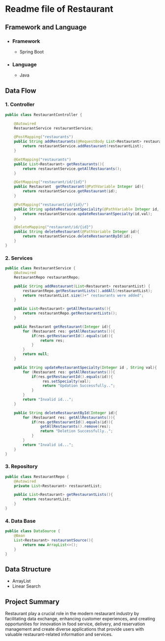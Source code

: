 # Readme file of Restaurant

## Framework and Language 
* ### Framework
  * Spring Boot
* ### Language
  * Java
 
## Data Flow
### 1. Controller
```JAVA
public class RestaurantController {

    @Autowired
    RestaurantService restaurantService;

    @PostMapping("restaurants")
    public String addRestaurants(@RequestBody List<Restaurant> restaurantList){
        return restaurantService.addRestaurant(restaurantList);
    }

    @GetMapping("restaurants")
    public List<Restaurant> getRestaurants(){
        return restaurantService.getAllRestaurants();
    }

    @GetMapping("restaurant/id/{id}")
    public Restaurant  getRestaurant(@PathVariable Integer id){
        return restaurantService.getRestaurant(id);
    }

    @PutMapping("restaurant/id/{id}/")
    public String updateRestaurantSpeciality(@PathVariable Integer id, @RequestParam String val){
        return restaurantService.updateRestaurantSpecialty(id,val);
    }

    @DeleteMapping("restaurant/id/{id}")
    public String deleteRestaurant(@PathVariable Integer id){
        return restaurantService.deleteRestaurantById(id);
    }
}
```

### 2. Services
```JAVA
public class RestaurantService {
    @Autowired
    RestaurantRepo restaurantRepo;

    public String addRestaurant(List<Restaurant> restaurantList) {
        restaurantRepo.getRestaurantLists().addAll(restaurantList);
        return restaurantList.size()+" restaurants were added";
    }

    public List<Restaurant> getAllRestaurants(){
        return restaurantRepo.getRestaurantLists();
    }

    public Restaurant getRestaurant(Integer id){
        for (Restaurant res: getAllRestaurants()){
            if(res.getRestaurantId().equals(id)){
                return res;
            }
        }
        return null;
    }

    public String updateRestaurantSpecialty(Integer id , String val){
        for (Restaurant res: getAllRestaurants()){
            if(res.getRestaurantId().equals(id)){
                 res.setSpecialty(val);
                 return "Updation Successfully..";
            }
        }
        return "Invalid id...";
    }

    public String deleteRestaurantById(Integer id){
        for (Restaurant res: getAllRestaurants()){
            if(res.getRestaurantId().equals(id)){
                getAllRestaurants().remove(res);
                return "Deletion Successfully..";
            }
        }
        return "Invalid id...";
    }
}
```
### 3. Repository
```JAVA
public class RestaurantRepo {
    @Autowired
    private List<Restaurant> restaurantList;

    public List<Restaurant> getRestaurantLists(){
        return restaurantList;
    }
}
```


### 4. Data Base
```JAVA
public class DataSource {
    @Bean
    List<Restaurant> restaurantSource(){
        return new ArrayList<>();
    }
}
```

## Data Structure
*  ArrayList
*  Linear Search

## Project Summary
 Restaurant play a crucial role in the modern restaurant industry by facilitating data exchange, enhancing customer experiences, and creating opportunities for innovation in food service, delivery, and reservation management and create diverse applications that provide users with valuable restaurant-related information and services.
